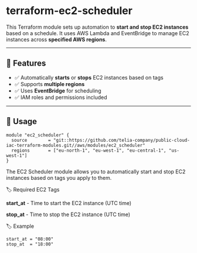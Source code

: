 # terraform-ec2-scheduler

This Terraform module sets up automation to **start and stop EC2 instances** based on a schedule. It uses AWS Lambda and EventBridge to manage EC2 instances across **specified AWS regions**.

---

## 🔧 Features

- ✅ Automatically **starts** or **stops** EC2 instances based on tags
- ✅ Supports **multiple regions**
- ✅ Uses **EventBridge** for scheduling
- ✅ IAM roles and permissions included

---

## 🚀 Usage

```hcl
module "ec2_scheduler" {
  source        = "git::https://github.com/telia-company/public-cloud-iac-terraform-modules.git//aws/modules/ec2_scheduler"  
  regions       = ["eu-north-1", "eu-west-1", "eu-central-1", "us-west-1"]
}
```

The EC2 Scheduler module allows you to automatically start and stop EC2 instances based on tags you apply to them.


🏷️ Required EC2 Tags

**start_at**	- Time to start the EC2 instance (UTC time)

**stop_at**	  - Time to stop the EC2 instance (UTC time)

🏷️ Example

```hcl
start_at = "08:00"
stop_at  = "18:00"
```
